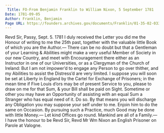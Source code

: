 ```yaml
---
 Title: FO-From Benjamin Franklin to William Nixon, 5 September 1781
Date: 1781-09-05
Author: Franklin, Benjamin
Page URL: https://founders.archives.gov/documents/Franklin/01-35-02-0330
---
```


Revd Sir,
Passy, Sept. 5. 1781
I duly received the Letter you did me the Honour of writing to me the 25th past, together with the valuable little Book of which you are the Author.— There can be no doubt but that a Gentleman of your Learning & Abilities might make a very useful Member of Society in our new Country, and meet with Encouragement there either as an Instructor in one of our Universities, or as a Clergyman of the Church of Ireland: But I am not impower’d to engage any Person to go over thither, and my Abilities to assist the Distress’d are very limited. I suppose you will soon be set at Liberty in England by the Cartel for Exchange of Prisoners; in the mean time if Five Louis d’ors may be of present Service to you, please to draw on me for that Sum, & your Bill shall be paid on Sight. Sometime or other you may have an Opportunity of assisting with an equal Sum a Stranger who has equal need of it. Do so. By that means you will discharge any Obligation you may suppose your self under to me. Enjoin him to do the same on Occasion. By pursuing such a Practice, much Good may be done with little Money.— Let kind Offices go round. Mankind are all of a Family.—
I have the honour to be Revd Sir,
Revd Mr Wm Nixon an English Prisoner on Parole at Valogne.

